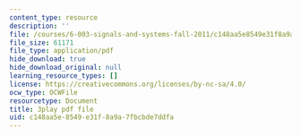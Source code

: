 ```yaml
---
content_type: resource
description: ''
file: /courses/6-003-signals-and-systems-fall-2011/c148aa5e8549e31f8a9a7fbcbde7ddfa_1El4znkRH0g.pdf
file_size: 61171
file_type: application/pdf
hide_download: true
hide_download_original: null
learning_resource_types: []
license: https://creativecommons.org/licenses/by-nc-sa/4.0/
ocw_type: OCWFile
resourcetype: Document
title: 3play pdf file
uid: c148aa5e-8549-e31f-8a9a-7fbcbde7ddfa
---
```

